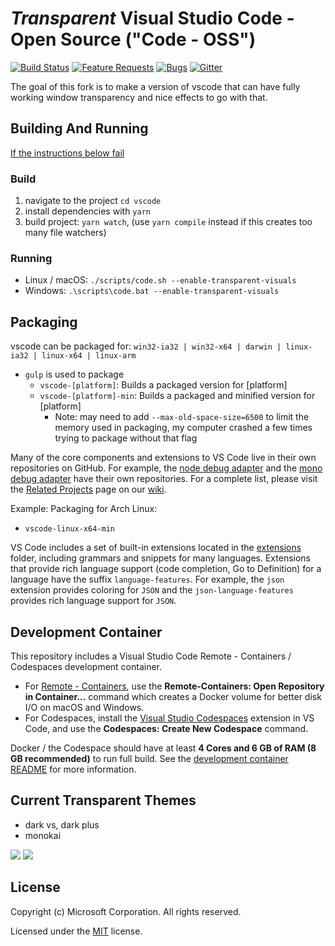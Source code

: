 # *Transparent* Visual Studio Code - Open Source ("Code - OSS")
[![Build Status](https://dev.azure.com/vscode/VSCode/_apis/build/status/VS%20Code?branchName=master)](https://aka.ms/vscode-builds)
[![Feature Requests](https://img.shields.io/github/issues/microsoft/vscode/feature-request.svg)](https://github.com/microsoft/vscode/issues?q=is%3Aopen+is%3Aissue+label%3Afeature-request+sort%3Areactions-%2B1-desc)
[![Bugs](https://img.shields.io/github/issues/microsoft/vscode/bug.svg)](https://github.com/microsoft/vscode/issues?utf8=✓&q=is%3Aissue+is%3Aopen+label%3Abug)
[![Gitter](https://img.shields.io/badge/chat-on%20gitter-yellow.svg)](https://gitter.im/Microsoft/vscode)

The goal of this fork is to make a version of vscode that can have fully working window transparency and nice effects to go with that.

## Building And Running
[If the instructions below fail](https://github.com/Microsoft/vscode/wiki/How-to-Contribute#build-and-run)

### Build
1. navigate to the project `cd vscode`
2. install dependencies with `yarn`
3. build project: `yarn watch`, (use `yarn compile` instead if this creates too many file watchers)

### Running
- Linux / macOS: `./scripts/code.sh --enable-transparent-visuals`
- Windows: `.\scripts\code.bat --enable-transparent-visuals`

## Packaging
vscode can be packaged for: `win32-ia32 | win32-x64 | darwin | linux-ia32 | linux-x64 | linux-arm`
- `gulp` is used to package
  - `vscode-[platform]`: Builds a packaged version for [platform]
  - `vscode-[platform]-min`: Builds a packaged and minified version for [platform]
    - Note: may need to add `--max-old-space-size=6500` to limit the memory used in packaging, my computer crashed a few times trying to package without that flag

Many of the core components and extensions to VS Code live in their own repositories on GitHub. For example, the [node debug adapter](https://github.com/microsoft/vscode-node-debug) and the [mono debug adapter](https://github.com/microsoft/vscode-mono-debug) have their own repositories. For a complete list, please visit the [Related Projects](https://github.com/microsoft/vscode/wiki/Related-Projects) page on our [wiki](https://github.com/microsoft/vscode/wiki).

Example: Packaging for Arch Linux:
- `vscode-linux-x64-min`

VS Code includes a set of built-in extensions located in the [extensions](extensions) folder, including grammars and snippets for many languages. Extensions that provide rich language support (code completion, Go to Definition) for a language have the suffix `language-features`. For example, the `json` extension provides coloring for `JSON` and the `json-language-features` provides rich language support for `JSON`.

## Development Container

This repository includes a Visual Studio Code Remote - Containers / Codespaces development container.

- For [Remote - Containers](https://aka.ms/vscode-remote/download/containers), use the **Remote-Containers: Open Repository in Container...** command which creates a Docker volume for better disk I/O on macOS and Windows.
- For Codespaces, install the [Visual Studio Codespaces](https://aka.ms/vscs-ext-vscode) extension in VS Code, and use the **Codespaces: Create New Codespace** command.

Docker / the Codespace should have at least **4 Cores and 6 GB of RAM (8 GB recommended)** to run full build. See the [development container README](.devcontainer/README.md) for more information.

## Current Transparent Themes
- dark vs, dark plus
- monokai

![](screenshot1.png)
![](screenshot2.png)

## License

Copyright (c) Microsoft Corporation. All rights reserved.

Licensed under the [MIT](LICENSE.txt) license.
